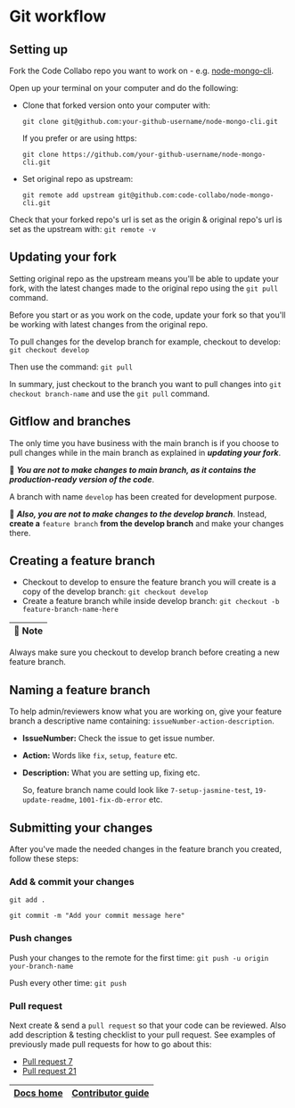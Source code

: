 # Git workflow

## Setting up

Fork the Code Collabo repo you want to work on - e.g. [node-mongo-cli](https://github.com/code-collabo/node-mongo-cli).

Open up your terminal on your computer and do the following:

* Clone that forked version onto your computer with:

  `git clone git@github.com:your-github-username/node-mongo-cli.git`

  If you prefer or are using https:

  `git clone https://github.com/your-github-username/node-mongo-cli.git`

* Set original repo as upstream:

  `git remote add upstream git@github.com:code-collabo/node-mongo-cli.git`

Check that your forked repo's url is set as the origin & original repo's url is set as the upstream with: `git remote -v`

## Updating your fork

Setting original repo as the upstream means you'll be able to update your fork, with the latest changes made to the original repo using the `git pull` command.

Before you start or as you work on the code, update your fork so that you'll be working with latest changes from the original repo.

To pull changes for the develop branch for example, checkout to develop: `git checkout develop`

Then use the command: `git pull`

In summary, just checkout to the branch you want to pull changes into `git checkout branch-name` and use the `git pull` command.

## Gitflow and branches

The only time you have business with the main branch is if you choose to pull changes while in the main branch as explained in _**updating your fork**_.

📌 _**You are not to make changes to main branch, as it contains the production-ready version of the code**_.

A branch with name `develop` has been created for development purpose.

📌 _**Also, you are not to make changes to the develop branch**_. Instead, **create a** `feature branch` **from the develop branch** and make your changes there.

## Creating a feature branch

* Checkout to develop to ensure the feature branch you will create is a copy of the develop branch: `git checkout develop`
* Create a feature branch while inside develop branch: `git checkout -b feature-branch-name-here`

| 📌 Note |
| :--- |


Always make sure you checkout to develop branch before creating a new feature branch.

## Naming a feature branch

To help admin/reviewers know what you are working on, give your feature branch a descriptive name containing: `issueNumber-action-description`.

* **IssueNumber:** Check the issue to get issue number. 
* **Action:** Words like `fix`,  `setup`,  `feature` etc. 
* **Description:** What you are setting up, fixing etc.

  So, feature branch name could look like `7-setup-jasmine-test`,  `19-update-readme`, `1001-fix-db-error` etc.

## Submitting your changes

After you've made the needed changes in the feature branch you created, follow these steps:

### Add & commit your changes

`git add .`

`git commit -m "Add your commit message here"`

### Push changes

Push your changes to the remote for the first time: `git push -u origin your-branch-name`

Push every other time: `git push`

### Pull request

Next create & send a `pull request` so that your code can be reviewed. Also add description & testing checklist to your pull request. See examples of previously made pull requests for how to go about this:

* [Pull request 7](https://github.com/code-collabo/node-mongo-cli/pull/11#issue-584788302) 
* [Pull request 21](https://github.com/code-collabo/node-mongo-cli/pull/21#issue-589792008)

| [Docs home](https://github.com/code-collabo/docs) | [Contributor guide](https://github.com/code-collabo/docs/tree/main/contributor-guide) |
| :--- | :--- |


